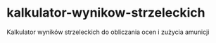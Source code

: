 # kalkulator-wynikow-strzeleckich
Kalkulator wyników strzeleckich do obliczania ocen i zużycia amunicji
